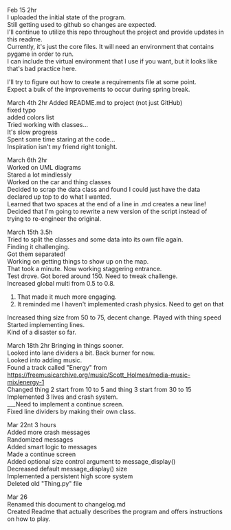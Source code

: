 Feb 15   2hr  
I uploaded the initial state of the program.  
Still getting used to github so changes are expected.  
I'll continue to utilize this repo throughout the project and provide updates in this readme.  
Currently, it's just the core files. It will need an environment that contains pygame in order to run.  
I can include the virtual environment that I use if you want, but it looks like that's bad practice here.  

I'll try to figure out how to create a requirements file at some point.  
Expect a bulk of the improvements to occur during spring break.

March 4th  2hr
Added README.md to project (not just GitHub)  
fixed typo  
added colors list  
Tried working with classes...  
    It's slow progress  
Spent some time staring at the code...  
    Inspiration isn't my friend right tonight.  

March 6th  2hr  
Worked on UML diagrams  
Stared a lot mindlessly  
Worked on the car and thing classes  
Decided to scrap the data class and found I could just have the data declared up top to do what I wanted.  
Learned that two spaces at the end of a line in .md creates a new line!  
Decided that I'm going to rewrite a new version of the script instead of trying to re-engineer the original.  

March 15th 3.5h  
Tried to split the classes and some data into its own file again.  
Finding it challenging.  
Got them separated!  
Working on getting things to show up on the map.  
That took a minute. Now working staggering entrance.  
Test drove. Got bored around 150. Need to tweak challenge.  
Increased global multi from 0.5 to 0.8.  
1) That made it much more engaging. 
2) It reminded me I haven't implemented crash physics. Need to get on that  

Increased thing size from 50 to 75, decent change.
Played with thing speed  
Started implementing lines.  
  Kind of a disaster so far.

March 18th 2hr
Bringing in things sooner.  
Looked into lane dividers a bit. Back burner for now.    
Looked into adding music.  
Found a track called "Energy" from https://freemusicarchive.org/music/Scott_Holmes/media-music-mix/energy-1  
Changed thing 2 start from 10 to 5 and thing 3 start from 30 to 15  
Implemented 3 lives and crash system.  
___Need to implement a continue screen.  
Fixed line dividers by making their own class.  

Mar 22nt 3 hours  
Added more crash messages  
Randomized messages  
Added smart logic to messages  
Made a continue screen  
Added optional size control argument to message_display()  
Decreased default message_display() size  
Implemented a persistent high score system  
Deleted old "Thing.py" file  

Mar 26  
Renamed this document to changelog.md  
Created Readme that actually describes the program and offers instructions on how to play.  